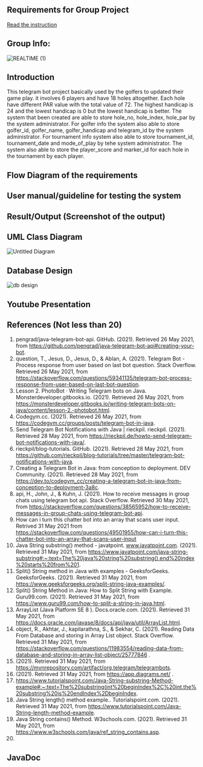 ## Requirements for Group Project
[Read the instruction](https://github.com/STIW3054-A202/Assignments_and_Project/blob/main/GroupProject.md)

## Group Info:

![REALTIME (1)](https://user-images.githubusercontent.com/80609253/113550100-18dc9e00-9625-11eb-8500-e303b2e503be.jpg)


## Introduction
   This telegram bot project basically used by the golfers to updated their game play. it involves 6 players and have 18 holes altogether. Each hole have different PAR value with the total value of 72. The highest handicap is 24 and the lowest handicap is 0 but the lowest handicap is better. The system that been created are able to store hole_no, hole_index, hole_par by the system administrator. For golfer info the system also able to store golfer_id, golfer_name, golfer_handicap and telegram_id by the system administrator. For tournament info system also able to store tournament_id, tournament_date and mode_of_play by tehe system administrator. The system also able to store the player_score and marker_id for each hole in the tournament by each player.
  


## Flow Diagram of the requirements
## User manual/guideline for testing the system
## Result/Output (Screenshot of the output)
## UML Class Diagram
![Untitled Diagram](https://user-images.githubusercontent.com/61452411/115050622-81bdf300-9f0e-11eb-9e2c-dd1443c4ef7b.png)


## Database Design
![db design](https://user-images.githubusercontent.com/68073525/115051269-36f0ab00-9f0f-11eb-96ad-f2ef07d9ce6e.png)

## Youtube Presentation
## References (Not less than 20)
1. pengrad/java-telegram-bot-api. GitHub. (2021). Retrieved 26 May 2021, from https://github.com/pengrad/java-telegram-bot-api#creating-your-bot.
2. question, T., Jesus, D., Jesus, D., & Ablan, A. (2021). Telegram Bot - Process response from user based on last bot question. Stack Overflow. Retrieved 26 May 2021, from https://stackoverflow.com/questions/59341135/telegram-bot-process-response-from-user-based-on-last-bot-question.
3. Lesson 2. PhotoBot · Writing Telegram bots on Java. Monsterdeveloper.gitbooks.io. (2021). Retrieved 26 May 2021, from https://monsterdeveloper.gitbooks.io/writing-telegram-bots-on-java/content/lesson-2.-photobot.html.
4. Codegym.cc. (2021). Retrieved 26 May 2021, from https://codegym.cc/groups/posts/telegram-bot-in-java.
5. Send Telegram Bot Notifications with Java | rieckpil. rieckpil. (2021). Retrieved 28 May 2021, from https://rieckpil.de/howto-send-telegram-bot-notifications-with-java/.
6. rieckpil/blog-tutorials. GitHub. (2021). Retrieved 28 May 2021, from https://github.com/rieckpil/blog-tutorials/tree/master/telegram-bot-notifications-with-java.
7. Creating a Telegram Bot in Java: from conception to deployment. DEV Community. (2021). Retrieved 28 May 2021, from https://dev.to/codegym_cc/creating-a-telegram-bot-in-java-from-conception-to-deployment-3a8c.
8. api, H., John, J., & Kuhn, J. (2021). How to receive messages in group chats using telegram bot api. Stack Overflow. Retrieved 30 May 2021, from https://stackoverflow.com/questions/38565952/how-to-receive-messages-in-group-chats-using-telegram-bot-api.
9. How can i turn this chatter bot into an array that scans user input. Retrived 31 May 2021 from https://stackoverflow.com/questions/49501955/how-can-i-turn-this-chatter-bot-into-an-array-that-scans-user-input
10. Java String substring() method - javatpoint. www.javatpoint.com. (2021). Retrieved 31 May 2021, from https://www.javatpoint.com/java-string-substring#:~:text=The%20java%20string%20substring(),end%20index%20starts%20from%201.
11. Split() String method in Java with examples - GeeksforGeeks. GeeksforGeeks. (2021). Retrieved 31 May 2021, from https://www.geeksforgeeks.org/split-string-java-examples/.
12. Split() String Method in Java: How to Split String with Example. Guru99.com. (2021). Retrieved 31 May 2021, from https://www.guru99.com/how-to-split-a-string-in-java.html.
13. ArrayList (Java Platform SE 8 ). Docs.oracle.com. (2021). Retrieved 31 May 2021, from https://docs.oracle.com/javase/8/docs/api/java/util/ArrayList.html.
14. object, R., Akhtar, J., kapilarathna, S., & Sekhar, C. (2021). Reading Data From Database and storing in Array List object. Stack Overflow. Retrieved 31 May 2021, from https://stackoverflow.com/questions/11983554/reading-data-from-database-and-storing-in-array-list-object/25777846 .
15. (2021). Retrieved 31 May 2021, from https://mvnrepository.com/artifact/org.telegram/telegrambots.
16. (2021). Retrieved 31 May 2021, from https://app.diagrams.net/ .
17. https://www.tutorialspoint.com/Java-String-substring-Method-example#:~:text=The%20substring(int%20beginIndex%2C%20int,the%20substring%20is%20endIndex%2DbeginIndex.
18. Java String length() method example.. Tutorialspoint.com. (2021). Retrieved 31 May 2021, from https://www.tutorialspoint.com/Java-String-length-method-example.
19. Java String contains() Method. W3schools.com. (2021). Retrieved 31 May 2021, from https://www.w3schools.com/java/ref_string_contains.asp.
20. 
## JavaDoc

